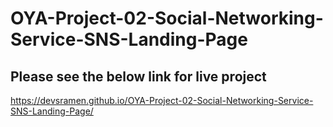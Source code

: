# OYA-Project-02-Social-Networking-Service-SNS-Landing-Page
## Please see the below link for live project
 https://devsramen.github.io/OYA-Project-02-Social-Networking-Service-SNS-Landing-Page/

